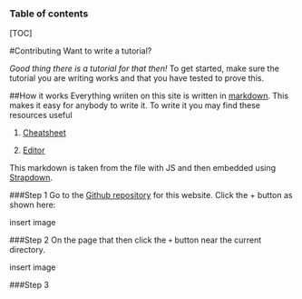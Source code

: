 ### Table of contents

[TOC]


#Contributing
Want to write a tutorial?

*Good thing there is a tutorial for that then!*
To get started, make sure the tutorial you are writing works and that you have tested to prove this.

##How it works
Everything wriiten on this site is written in [markdown](https://daringfireball.net/projects/markdown/).
This makes it easy for anybody to write it. To write it you may find these resources useful 

1. [Cheatsheet](https://help.github.com/articles/markdown-basics/)

2. [Editor](https://stackedit.io/editor)

This markdown is taken from the file with JS and then embedded using [Strapdown](http://strapdownjs.com/).

###Step 1
Go to the [Github repository](https://github.com/francislewis/How-to) for this website. Click the + button as shown here:

insert image


###Step 2
On the page that then click the `+`  button near the current directory.

insert image

###Step 3

